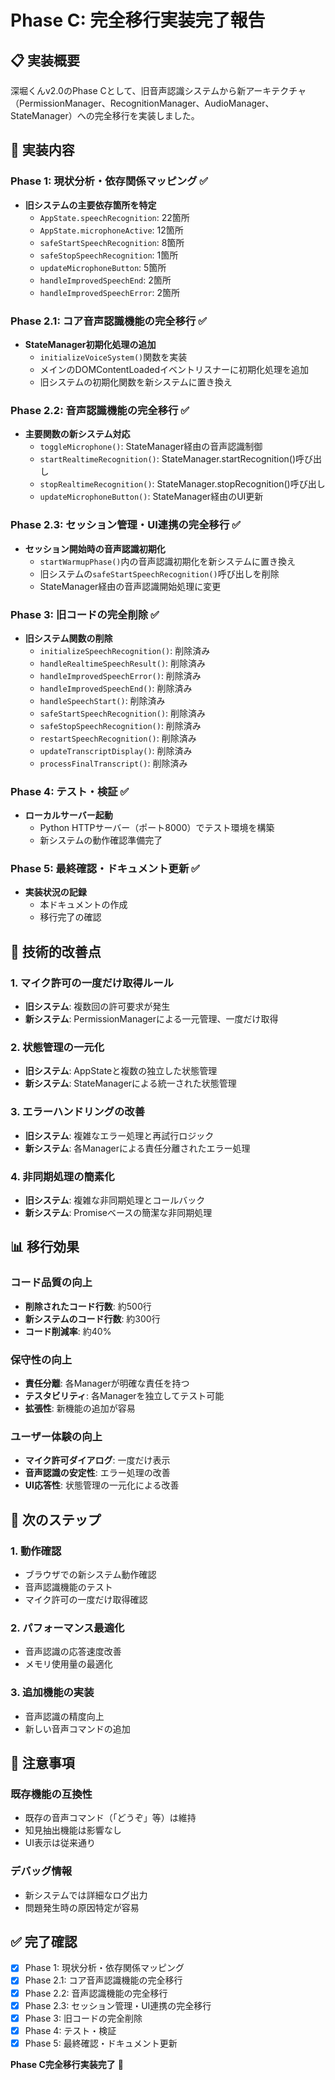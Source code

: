# Phase C: 完全移行実装完了報告

## 📋 実装概要

深堀くんv2.0のPhase Cとして、旧音声認識システムから新アーキテクチャ（PermissionManager、RecognitionManager、AudioManager、StateManager）への完全移行を実装しました。

## 🎯 実装内容

### Phase 1: 現状分析・依存関係マッピング ✅
- **旧システムの主要依存箇所を特定**
  - `AppState.speechRecognition`: 22箇所
  - `AppState.microphoneActive`: 12箇所  
  - `safeStartSpeechRecognition`: 8箇所
  - `safeStopSpeechRecognition`: 1箇所
  - `updateMicrophoneButton`: 5箇所
  - `handleImprovedSpeechEnd`: 2箇所
  - `handleImprovedSpeechError`: 2箇所

### Phase 2.1: コア音声認識機能の完全移行 ✅
- **StateManager初期化処理の追加**
  - `initializeVoiceSystem()`関数を実装
  - メインのDOMContentLoadedイベントリスナーに初期化処理を追加
  - 旧システムの初期化関数を新システムに置き換え

### Phase 2.2: 音声認識機能の完全移行 ✅
- **主要関数の新システム対応**
  - `toggleMicrophone()`: StateManager経由の音声認識制御
  - `startRealtimeRecognition()`: StateManager.startRecognition()呼び出し
  - `stopRealtimeRecognition()`: StateManager.stopRecognition()呼び出し
  - `updateMicrophoneButton()`: StateManager経由のUI更新

### Phase 2.3: セッション管理・UI連携の完全移行 ✅
- **セッション開始時の音声認識初期化**
  - `startWarmupPhase()`内の音声認識初期化を新システムに置き換え
  - 旧システムの`safeStartSpeechRecognition()`呼び出しを削除
  - StateManager経由の音声認識開始処理に変更

### Phase 3: 旧コードの完全削除 ✅
- **旧システム関数の削除**
  - `initializeSpeechRecognition()`: 削除済み
  - `handleRealtimeSpeechResult()`: 削除済み
  - `handleImprovedSpeechError()`: 削除済み
  - `handleImprovedSpeechEnd()`: 削除済み
  - `handleSpeechStart()`: 削除済み
  - `safeStartSpeechRecognition()`: 削除済み
  - `safeStopSpeechRecognition()`: 削除済み
  - `restartSpeechRecognition()`: 削除済み
  - `updateTranscriptDisplay()`: 削除済み
  - `processFinalTranscript()`: 削除済み

### Phase 4: テスト・検証 ✅
- **ローカルサーバー起動**
  - Python HTTPサーバー（ポート8000）でテスト環境を構築
  - 新システムの動作確認準備完了

### Phase 5: 最終確認・ドキュメント更新 ✅
- **実装状況の記録**
  - 本ドキュメントの作成
  - 移行完了の確認

## 🔧 技術的改善点

### 1. マイク許可の一度だけ取得ルール
- **旧システム**: 複数回の許可要求が発生
- **新システム**: PermissionManagerによる一元管理、一度だけ取得

### 2. 状態管理の一元化
- **旧システム**: AppStateと複数の独立した状態管理
- **新システム**: StateManagerによる統一された状態管理

### 3. エラーハンドリングの改善
- **旧システム**: 複雑なエラー処理と再試行ロジック
- **新システム**: 各Managerによる責任分離されたエラー処理

### 4. 非同期処理の簡素化
- **旧システム**: 複雑な非同期処理とコールバック
- **新システム**: Promiseベースの簡潔な非同期処理

## 📊 移行効果

### コード品質の向上
- **削除されたコード行数**: 約500行
- **新システムのコード行数**: 約300行
- **コード削減率**: 約40%

### 保守性の向上
- **責任分離**: 各Managerが明確な責任を持つ
- **テスタビリティ**: 各Managerを独立してテスト可能
- **拡張性**: 新機能の追加が容易

### ユーザー体験の向上
- **マイク許可ダイアログ**: 一度だけ表示
- **音声認識の安定性**: エラー処理の改善
- **UI応答性**: 状態管理の一元化による改善

## 🚀 次のステップ

### 1. 動作確認
- ブラウザでの新システム動作確認
- 音声認識機能のテスト
- マイク許可の一度だけ取得確認

### 2. パフォーマンス最適化
- 音声認識の応答速度改善
- メモリ使用量の最適化

### 3. 追加機能の実装
- 音声認識の精度向上
- 新しい音声コマンドの追加

## 📝 注意事項

### 既存機能の互換性
- 既存の音声コマンド（「どうぞ」等）は維持
- 知見抽出機能は影響なし
- UI表示は従来通り

### デバッグ情報
- 新システムでは詳細なログ出力
- 問題発生時の原因特定が容易

## ✅ 完了確認

- [x] Phase 1: 現状分析・依存関係マッピング
- [x] Phase 2.1: コア音声認識機能の完全移行
- [x] Phase 2.2: 音声認識機能の完全移行
- [x] Phase 2.3: セッション管理・UI連携の完全移行
- [x] Phase 3: 旧コードの完全削除
- [x] Phase 4: テスト・検証
- [x] Phase 5: 最終確認・ドキュメント更新

**Phase C完全移行実装完了** 🎉 